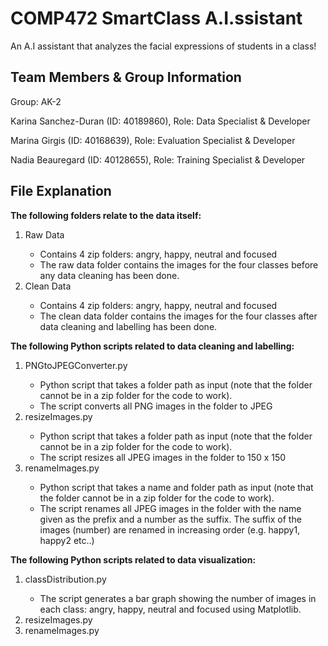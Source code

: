 # COMP472 SmartClass A.I.ssistant
An A.I assistant that analyzes the facial expressions of students in a class!

## Team Members & Group Information

Group: AK-2

Karina Sanchez-Duran (ID: 40189860), Role: Data Specialist & Developer

Marina Girgis (ID: 40168639), Role: Evaluation Specialist & Developer

Nadia Beauregard (ID: 40128655), Role: Training Specialist & Developer

## File Explanation

<strong>The following folders relate to the data itself:</strong>

<ol type="1">
  <li>Raw Data</li>
  <ul>
    <li>Contains 4 zip folders: angry, happy, neutral and focused</li>
    <li>The raw data folder contains the images for the four classes before any data cleaning has been done.</li>
  </ul>
  
  <li>Clean Data</li>
  <ul>
    <li>Contains 4 zip folders: angry, happy, neutral and focused</li>
    <li>The clean data folder contains the images for the four classes after data cleaning and labelling has been done.</li>
  </ul>
</ol>

<strong>The following Python scripts related to data cleaning and labelling:</strong>

<ol type="1">
  <li>PNGtoJPEGConverter.py</li>
  <ul>
    <li>Python script that takes a folder path as input (note that the folder cannot be in a zip folder for the code to work).</li>
    <li>The script converts all PNG images in the folder to JPEG</li>
  </ul>
  
  <li>resizeImages.py</li>
  <ul>
    <li>Python script that takes a folder path as input (note that the folder cannot be in a zip folder for the code to work).</li>
    <li>The script resizes all JPEG images in the folder to 150 x 150</li>
  </ul>

  <li>renameImages.py</li>
  <ul>
    <li>Python script that takes a name and folder path as input (note that the folder cannot be in a zip folder for the code to work).</li>
    <li>The script renames all JPEG images in the folder with the name given as the prefix and a number as the suffix. The suffix of the images (number) are renamed in increasing order (e.g. happy1, happy2 etc..)</li>
    
  </ul>
</ol>

<strong>The following Python scripts related to data visualization:</strong>

<ol type="1">
  <li>classDistribution.py</li>
  <ul>
    <li>The script generates a bar graph showing the number of images in each class: angry, happy, neutral and focused using Matplotlib.</li>
  </ul>
  
  <li>resizeImages.py</li>
  

  <li>renameImages.py</li>
  
</ol>


